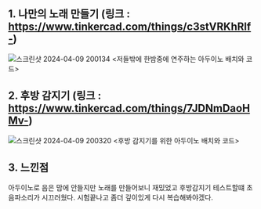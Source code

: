 ## 1. 나만의 노래 만들기 (링크 : https://www.tinkercad.com/things/c3stVRKhRlf-)

![스크린샷 2024-04-09 200134](https://github.com/sejongsmarcle/2024_Spring_SMARCLE_Snaegi_Study/assets/162940624/fa4e6827-7d05-4464-ab6f-13c1a6ab1d53)
<저들밖에 한밤중에 연주하는 아두이노 배치와 코드>

## 2. 후방 감지기 (링크 : https://www.tinkercad.com/things/7JDNmDaoHMv-)

![스크린샷 2024-04-09 200320](https://github.com/sejongsmarcle/2024_Spring_SMARCLE_Snaegi_Study/assets/162940624/ab657360-e6a2-4ea9-91f7-783ef62ad111)
<후방 감지기를 위한 아두이노 배치와 코드>

## 3. 느낀점
아두이노로 음은 맘에 안들지만 노래를 만들어보니 재밌었고 후방감지기 테스트할떄 초음파소리가 시끄러웠다.
시험끝나고 좀더 깊이있게 다시 복습해봐야겠다. 

  
